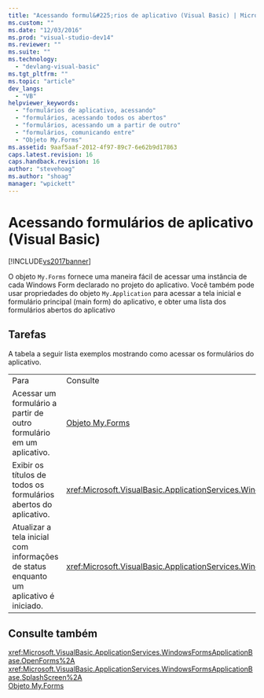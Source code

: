 ```yaml
---
title: "Acessando formul&#225;rios de aplicativo (Visual Basic) | Microsoft Docs"
ms.custom: ""
ms.date: "12/03/2016"
ms.prod: "visual-studio-dev14"
ms.reviewer: ""
ms.suite: ""
ms.technology: 
  - "devlang-visual-basic"
ms.tgt_pltfrm: ""
ms.topic: "article"
dev_langs: 
  - "VB"
helpviewer_keywords: 
  - "formulários de aplicativo, acessando"
  - "formulários, acessando todos os abertos"
  - "formulários, acessando um a partir de outro"
  - "formulários, comunicando entre"
  - "Objeto My.Forms"
ms.assetid: 9aaf5aaf-2012-4f97-89c7-6e62b9d17863
caps.latest.revision: 16
caps.handback.revision: 16
author: "stevehoag"
ms.author: "shoag"
manager: "wpickett"
---
```

# Acessando formul&#225;rios de aplicativo (Visual Basic)
[!INCLUDE[vs2017banner](../../../csharp/includes/vs2017banner.md)]

O objeto `My.Forms` fornece uma maneira fácil de acessar uma instância de cada Windows Form declarado no projeto do aplicativo.  Você também pode usar propriedades do objeto `My.Application` para acessar a tela inicial e formulário principal \(main form\) do aplicativo, e obter uma lista dos formulários abertos do aplicativo  
  
## Tarefas  
 A tabela a seguir lista exemplos mostrando como acessar os formulários do aplicativo.  
  
|||  
|-|-|  
|Para|Consulte|  
|Acessar um formulário a partir de outro formulário em um aplicativo.|[Objeto My.Forms](../../../visual-basic/language-reference/objects/my-forms-object.md)|  
|Exibir os títulos de todos os formulários abertos do aplicativo.|<xref:Microsoft.VisualBasic.ApplicationServices.WindowsFormsApplicationBase.OpenForms%2A>|  
|Atualizar a tela inicial com informações de status enquanto um aplicativo é iniciado.|<xref:Microsoft.VisualBasic.ApplicationServices.WindowsFormsApplicationBase.SplashScreen%2A>|  
  
## Consulte também  
 <xref:Microsoft.VisualBasic.ApplicationServices.WindowsFormsApplicationBase.OpenForms%2A>   
 <xref:Microsoft.VisualBasic.ApplicationServices.WindowsFormsApplicationBase.SplashScreen%2A>   
 [Objeto My.Forms](../../../visual-basic/language-reference/objects/my-forms-object.md)